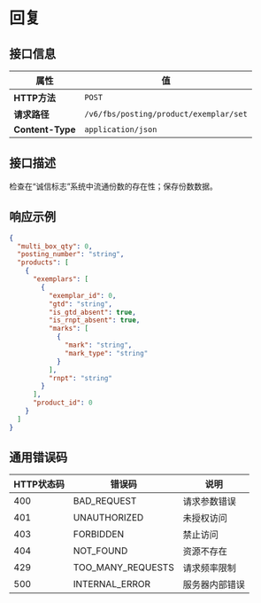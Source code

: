# 回复

## 接口信息

| 属性 | 值 |
|------|-----|
| **HTTP方法** | `POST` |
| **请求路径** | `/v6/fbs/posting/product/exemplar/set` |
| **Content-Type** | `application/json` |

## 接口描述

检查在“诚信标志”系统中流通份数的存在性；保存份数数据。

## 响应示例

```json
{
  "multi_box_qty": 0,
  "posting_number": "string",
  "products": [
    {
      "exemplars": [
        {
          "exemplar_id": 0,
          "gtd": "string",
          "is_gtd_absent": true,
          "is_rnpt_absent": true,
          "marks": [
            {
              "mark": "string",
              "mark_type": "string"
            }
          ],
          "rnpt": "string"
        }
      ],
      "product_id": 0
    }
  ]
}
```

## 通用错误码

| HTTP状态码 | 错误码 | 说明 |
|------------|--------|------|
| 400 | BAD_REQUEST | 请求参数错误 |
| 401 | UNAUTHORIZED | 未授权访问 |
| 403 | FORBIDDEN | 禁止访问 |
| 404 | NOT_FOUND | 资源不存在 |
| 429 | TOO_MANY_REQUESTS | 请求频率限制 |
| 500 | INTERNAL_ERROR | 服务器内部错误 |
